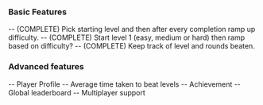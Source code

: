 ### Basic Features

-- (COMPLETE) Pick starting level and then after every completion ramp up difficulty.
-- (COMPLETE) Start level 1 (easy, medium or hard) then ramp based on difficulty?
-- (COMPLETE) Keep track of level and rounds beaten.

### Advanced features

-- Player Profile
-- Average time taken to beat levels
-- Achievement
-- Global leaderboard
-- Multiplayer support
